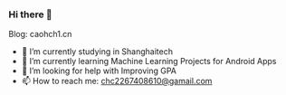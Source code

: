 ### Hi there 👋

Blog: caohch1.cn

- 🔭 I’m currently studying in Shanghaitech
- 🌱 I’m currently learning Machine Learning Projects for Android Apps
- 🤔 I’m looking for help with Improving GPA
- 📫 How to reach me: chc2267408610@gamail.com

